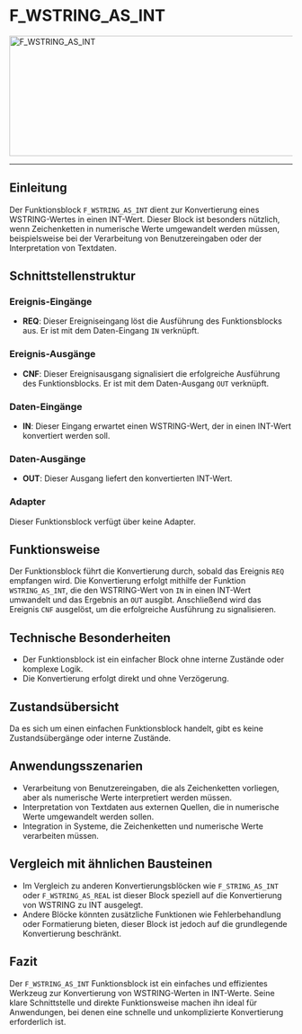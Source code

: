 # F_WSTRING_AS_INT

<img width="1469" height="214" alt="F_WSTRING_AS_INT" src="https://github.com/user-attachments/assets/d83cc0b2-80c5-4d74-8885-958419a9091a" />

* * * * * * * * * *
## Einleitung
Der Funktionsblock `F_WSTRING_AS_INT` dient zur Konvertierung eines WSTRING-Wertes in einen INT-Wert. Dieser Block ist besonders nützlich, wenn Zeichenketten in numerische Werte umgewandelt werden müssen, beispielsweise bei der Verarbeitung von Benutzereingaben oder der Interpretation von Textdaten.

## Schnittstellenstruktur
### **Ereignis-Eingänge**
- **REQ**: Dieser Ereigniseingang löst die Ausführung des Funktionsblocks aus. Er ist mit dem Daten-Eingang `IN` verknüpft.

### **Ereignis-Ausgänge**
- **CNF**: Dieser Ereignisausgang signalisiert die erfolgreiche Ausführung des Funktionsblocks. Er ist mit dem Daten-Ausgang `OUT` verknüpft.

### **Daten-Eingänge**
- **IN**: Dieser Eingang erwartet einen WSTRING-Wert, der in einen INT-Wert konvertiert werden soll.

### **Daten-Ausgänge**
- **OUT**: Dieser Ausgang liefert den konvertierten INT-Wert.

### **Adapter**
Dieser Funktionsblock verfügt über keine Adapter.

## Funktionsweise
Der Funktionsblock führt die Konvertierung durch, sobald das Ereignis `REQ` empfangen wird. Die Konvertierung erfolgt mithilfe der Funktion `WSTRING_AS_INT`, die den WSTRING-Wert von `IN` in einen INT-Wert umwandelt und das Ergebnis an `OUT` ausgibt. Anschließend wird das Ereignis `CNF` ausgelöst, um die erfolgreiche Ausführung zu signalisieren.

## Technische Besonderheiten
- Der Funktionsblock ist ein einfacher Block ohne interne Zustände oder komplexe Logik.
- Die Konvertierung erfolgt direkt und ohne Verzögerung.

## Zustandsübersicht
Da es sich um einen einfachen Funktionsblock handelt, gibt es keine Zustandsübergänge oder interne Zustände.

## Anwendungsszenarien
- Verarbeitung von Benutzereingaben, die als Zeichenketten vorliegen, aber als numerische Werte interpretiert werden müssen.
- Interpretation von Textdaten aus externen Quellen, die in numerische Werte umgewandelt werden sollen.
- Integration in Systeme, die Zeichenketten und numerische Werte verarbeiten müssen.

## Vergleich mit ähnlichen Bausteinen
- Im Vergleich zu anderen Konvertierungsblöcken wie `F_STRING_AS_INT` oder `F_WSTRING_AS_REAL` ist dieser Block speziell auf die Konvertierung von WSTRING zu INT ausgelegt.
- Andere Blöcke könnten zusätzliche Funktionen wie Fehlerbehandlung oder Formatierung bieten, dieser Block ist jedoch auf die grundlegende Konvertierung beschränkt.

## Fazit
Der `F_WSTRING_AS_INT` Funktionsblock ist ein einfaches und effizientes Werkzeug zur Konvertierung von WSTRING-Werten in INT-Werte. Seine klare Schnittstelle und direkte Funktionsweise machen ihn ideal für Anwendungen, bei denen eine schnelle und unkomplizierte Konvertierung erforderlich ist.
